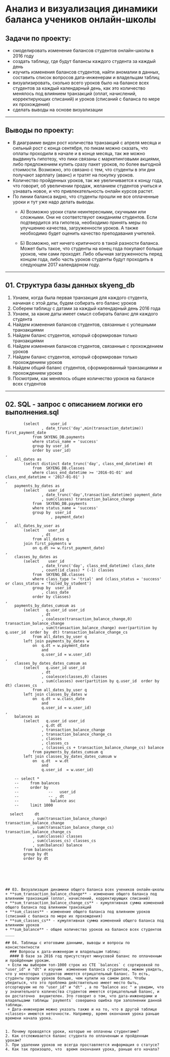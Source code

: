 # Анализ и визуализация динамики баланса учеников онлайн-школы
## Задачи по проекту:
+ смоделировать изменение балансов студентов онлайн-школы в 2016 году
+ создать таблицу, где будут балансы каждого студента за каждый день
+ изучить изменения балансов студентов, найти аномалии в данных, составить список вопросов дата-инженерам и владельцам таблиц
+ визуализировать, сколько всего уроков было на балансе всех студентов за каждый календарный день, как это количество менялось под влиянием транзакций (оплат, начислений, корректирующих списаний) и уроков (списаний с баланса по мере их прохождения)
+ сделать выводы на основе визуализации
___

## Выводы по проекту:
+ В диаграмме виден рост количества транзакций с апреля месяца и сильный рост с конца сентября,
по пикам можно сказать, что оплаты проходили в начале и в конце месяца, так же можно выдвинуть гипотезу, что пики связаны с маркетинговыми акциями, либо предложением купить сразу пакет уроков, по более выгодной стоимости. Возможно, это связано с тем, что студенты в эти дни получают зарплату (аванс) и тратят на покупку уроков. 
+ Количество пройденных уроков, так же увеличивается к концу года, что говорит, об увеличении продаж, желанием студентов учиться и узнавать новое, и что привлекательность онлайн курсов растет.
+ По линии баланса видно, что студенты прошли не все оплаченные уроки и тут уже надо делать выводы.
  + А) Возможно уроки стали неинтересными, скучными или сложными. Они не соответствуют ожиданиям студентов. Если подтвердится эта гипотеза, необходимо принять меры по улучшению качества, загруженности уроков. А также необходимо будет оценить качество преподавания учителей. 

  + Б) Возможно, нет ничего критичного в такой разности баланса. Может быть такое, что студенты на конец года покупают больше уроков, чем сами проходят. Либо обычная загруженность перед концом года, либо часть уроков студенты будут проходить в следующем 2017 календарном году.
 ___

## 01. Структура базы данных skyeng_db
  1. Узнаем, когда была первая транзакция для каждого студента, начиная с этой даты, будем собирать его баланс уроков
  2. Соберем таблицу с датами за каждый календарный день 2016 года
  3. Узнаем, за какие даты имеет смысл собирать баланс для каждого студента
  4. Найдем изменения балансов студентов, связанные с успешными транзакциями
  5. Найдем баланс студентов, который сформирован только транзакциями
  6. Найдем изменения балансов студентов, связанные с прохождением уроков
  7. Найдем баланс студентов, который сформирован только прохождением уроков
  8. Найдем общий баланс студентов, сформированный транзакциями и прохождением уроков
  9. Посмотрим, как менялось общее количество уроков на балансе всех студентов
____

## 02. SQL - запрос с описанием логики его выполнения.sql
```with first_payments as
        (select     user_id  
                , date_trunc('day',min(transaction_datetime)) first_payment_date
            from SKYENG_DB.payments
            where status_name = 'success'     
            group by user_id
            order by user_id)
, 
    all_dates as
        (select distinct date_trunc('day', class_end_datetime) dt
            from  SKYENG_DB.classes
            where class_end_datetime >= '2016-01-01' and  class_end_datetime < '2017-01-01' )
,
    payments_by_dates as
        (select    user_id
                , date_trunc('day',transaction_datetime) payment_date
                , sum(classes) transaction_balance_change
            from  SKYENG_DB.payments
            where status_name = 'success'
            group by  user_id
                    , payment_date)
,
    all_dates_by_user as
        (select    user_id
                , dt 
            from all_dates q
        join first_payments w
            on q.dt >= w.first_payment_date)
,
    classes_by_dates as
        (select    user_id
                , date_trunc('day', class_end_datetime) class_date     
                , count(id_class) * (-1) classes 
            from  SKYENG_DB.classes
            where class_type != 'trial' and (class_status = 'success' or class_status = 'failed_by_student')
            group by  user_id
                , class_date
            order by classes)
, 
    payments_by_dates_cumsum as
        (select   q.user_id user_id
                , dt
                , coalesce(transaction_balance_change,0) transaction_balance_change 
                , sum(transaction_balance_change) over(partition by q.user_id  order by  dt) transaction_balance_change_cs
            from all_dates_by_user q
        left join payments_by_dates w
            on  q.dt = w.payment_date 
                and
                q.user_id = w.user_id)
,
    classes_by_dates_dates_cumsum as
        (select   q.user_id user_id
                , dt
                , coalesce(classes,0) classes 
                , sum(classes) over(partition by q.user_id  order by  dt) classes_cs
            from all_dates_by_user q
        left join classes_by_dates w
            on  q.dt = w.class_date
                and
                q.user_id = w.user_id)
,
    balances as
        (select   q.user_id user_id
                , q.dt dt
                , transaction_balance_change
                , transaction_balance_change_cs
                , classes
                , classes_cs
                , (classes_cs + transaction_balance_change_cs) balance 
            from payments_by_dates_cumsum q
        left join classes_by_dates_dates_cumsum w
            on  q.dt  = w.dt
                and
                q.user_id  = w.user_id)
               
    -- select *
    --     from balances
    --     order by 
    --             --   user_id
    --             -- , dt
    --              balance asc
    --     limit 1000
    
  select     dt
            , sum(transaction_balance_change) transaction_balance_change
            , sum(transaction_balance_change_cs) transaction_balance_change_cs
            , sum(classes) classes
            , sum(classes_cs) classes_cs
            , sum(balance) balance
        from balances
        group by dt
        order by dt
        
    




## 03. Визуализация динамики общего баланса всех учеников онлайн-школы
+ **sum_transaction_balance_change** - изменение общего баланса под влиянием транзакций (оплат, начислений, корректирующих списаний)
+ **sum_transaction_balance_change_cs** - кумулятивная сумма изменений общего баланса под влиянием транзакций
+ **sum_classes** - изменение общего баланса под влиянием уроков (списаний с баланса по мере их прохождения)
+ **sum_classes_cs** - кумулятивная сумма изменений общего баланса под влиянием уроков
+ **sum_balance** - общее количество уроков на балансе всех студентов
____

## 04. Таблицы с итоговыми данными, выводы и вопросы по консистентности
  ### Вопросы к дата-инженерам и владельцам таблиц:
  #### В базе за 2016 год присутствует минусовой баланс по оплаченным и пройдённым урокам.
 + Если мы выберем топ-1000 строк из CTE `balances` с сортировкой по "user_id" и "dt" и изучим  изменение баланса студентов, можем увидеть, что у некоторых студентов имеется отрицательный баланс. То есть, студенты прошли уроков больше, чем купили на самом деле. Чтобы убедиться, что это проблема действительно имеет место быть, отсортируем не по "user_id" и "dt" , а по "balance asc " и увидим, что у значительного количества студентов имеется отрицательный баланс, и он достаточно  внушителен. Это говорит о том, что дата-инженерами и владельцами таблицы `payments` совершена ошибка при заполнении данной таблицы. 
 + Дата-инженерам можно указать также и на то, что в другой таблице  «classes» имеются неточности. Например, время окончания урока раньше времени начала урока.  


1. Почему проводятся уроки, которые не оплачены студентами?
2. Как отслеживается баланс студента по оплаченным и пройденным урокам?
3. При удалении уроков не всегда проставляется информация о статусе?
4. Как так произошло, что  время окончания урока, раньше его начала?



